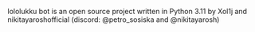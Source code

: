 lololukku bot is an open source project written in Python 3.11 by Xol1j and nikitayaroshofficial (discord: @petro_sosiska and @nikitayarosh)
